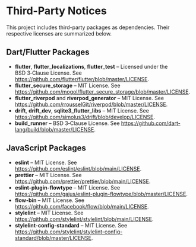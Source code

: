 # Third-Party Notices

This project includes third-party packages as dependencies. Their respective licenses are summarized below.

## Dart/Flutter Packages

- **flutter**, **flutter_localizations**, **flutter_test** – Licensed under the
  BSD 3‑Clause License. See <https://github.com/flutter/flutter/blob/master/LICENSE>.
- **flutter_secure_storage** – MIT License. See
  <https://github.com/mogol/flutter_secure_storage/blob/master/LICENSE>.
- **flutter_riverpod** and **riverpod_generator** – MIT License. See
  <https://github.com/rrousselGit/riverpod/blob/master/LICENSE>.
- **drift**, **drift_dev**, **sqlite3_flutter_libs** – MIT License. See
  <https://github.com/simolus3/drift/blob/develop/LICENSE>.
- **build_runner** – BSD 3‑Clause License. See
  <https://github.com/dart-lang/build/blob/master/LICENSE>.

## JavaScript Packages

- **eslint** – MIT License. See <https://github.com/eslint/eslint/blob/main/LICENSE>.
- **prettier** – MIT License. See <https://github.com/prettier/prettier/blob/main/LICENSE>.
- **eslint-plugin-flowtype** – MIT License. See
  <https://github.com/gajus/eslint-plugin-flowtype/blob/master/LICENSE>.
- **flow-bin** – MIT License. See <https://github.com/facebook/flow/blob/main/LICENSE>.
- **stylelint** – MIT License. See <https://github.com/stylelint/stylelint/blob/main/LICENSE>.
- **stylelint-config-standard** – MIT License. See
  <https://github.com/stylelint/stylelint-config-standard/blob/master/LICENSE>.
